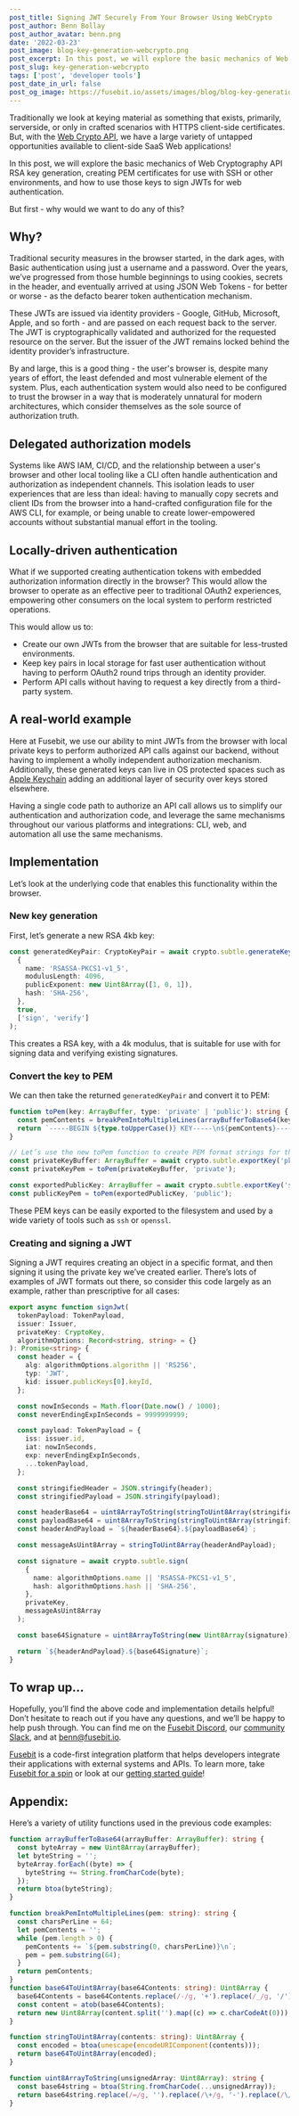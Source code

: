 ```yaml
---
post_title: Signing JWT Securely From Your Browser Using WebCrypto
post_author: Benn Bollay
post_author_avatar: benn.png
date: '2022-03-23'
post_image: blog-key-generation-webcrypto.png
post_excerpt: In this post, we will explore the basic mechanics of Web Cryptography API RSA key generation, creating PEM certificates for use with SSH or other environments, and how to use those keys to sign JWTs for web authentication.
post_slug: key-generation-webcrypto
tags: ['post', 'developer tools']
post_date_in_url: false
post_og_image: https://fusebit.io/assets/images/blog/blog-key-generation-webcrypto.png
---
```


Traditionally we look at keying material as something that exists, primarily, serverside, or only in crafted scenarios with HTTPS client-side certificates. But, with the [Web Crypto API](https://developer.mozilla.org/en-US/docs/Web/API/Web_Crypto_API), we have a large variety of untapped opportunities available to client-side SaaS Web applications!

In this post, we will explore the basic mechanics of Web Cryptography API RSA key generation, creating PEM certificates for use with SSH or other environments, and how to use those keys to sign JWTs for web authentication.

But first - why would we want to do any of this?

## Why?

Traditional security measures in the browser started, in the dark ages, with Basic authentication using just a username and a password. Over the years, we’ve progressed from those humble beginnings to using cookies, secrets in the header, and eventually arrived at using JSON Web Tokens - for better or worse - as the defacto bearer token authentication mechanism.

These JWTs are issued via identity providers - Google, GitHub, Microsoft, Apple, and so forth - and are passed on each request back to the server.  The JWT is cryptographically validated and authorized for the requested resource on the server. But the issuer of the JWT remains locked behind the identity provider’s infrastructure.

By and large, this is a good thing - the user's browser is, despite many years of effort, the least defended and most vulnerable element of the system. Plus, each authentication system would also need to be configured to trust the browser in a way that is moderately unnatural for modern architectures, which consider themselves as the sole source of authorization truth.

## Delegated authorization models

Systems like AWS IAM, CI/CD, and the relationship between a user's browser and other local tooling like a CLI often handle authentication and authorization as independent channels. This isolation leads to user experiences that are less than ideal: having to manually copy secrets and client IDs from the browser into a hand-crafted configuration file for the AWS CLI, for example, or being unable to create lower-empowered accounts without substantial manual effort in the tooling.

## Locally-driven authentication

What if we supported creating authentication tokens with embedded authorization information directly in the browser? This would allow the browser to operate as an effective peer to traditional OAuth2 experiences, empowering other consumers on the local system to perform restricted operations.

This would allow us to:

  * Create our own JWTs from the browser that are suitable for less-trusted environments.
  * Keep key pairs in local storage for fast user authentication without having to perform OAuth2 round trips through an identity provider.
  * Perform API calls without having to request a key directly from a third-party system.

## A real-world example

Here at Fusebit, we use our ability to mint JWTs from the browser with local private keys to perform authorized API calls against our backend, without having to implement a wholly independent authorization mechanism. Additionally, these generated keys can live in OS protected spaces such as [Apple Keychain](https://developer.apple.com/documentation/security/certificate_key_and_trust_services/keys/signing_and_verifying) adding an additional layer of security over keys stored elsewhere.

Having a single code path to authorize an API call allows us to simplify our authentication and authorization code, and leverage the same mechanisms throughout our various platforms and integrations: CLI, web, and automation all use the same mechanisms.

## Implementation

Let’s look at the underlying code that enables this functionality within the browser.

### New key generation

First, let’s generate a new RSA 4kb key:

```typescript
const generatedKeyPair: CryptoKeyPair = await crypto.subtle.generateKey(
  {
    name: 'RSASSA-PKCS1-v1_5',
    modulusLength: 4096,
    publicExponent: new Uint8Array([1, 0, 1]),
    hash: 'SHA-256',
  },
  true,
  ['sign', 'verify']
);
```

This creates a RSA key, with a 4k modulus, that is suitable for use with for signing data and verifying existing signatures.

### Convert the key to PEM

We can then take the returned `generatedKeyPair` and convert it to PEM:

```typescript
function toPem(key: ArrayBuffer, type: 'private' | 'public'): string {
  const pemContents = breakPemIntoMultipleLines(arrayBufferToBase64(key));
  return `-----BEGIN ${type.toUpperCase()} KEY-----\n${pemContents}-----END ${type.toUpperCase()} KEY-----`;
}

// Let’s use the new toPem function to create PEM format strings for the privateKey and publicKey
const privateKeyBuffer: ArrayBuffer = await crypto.subtle.exportKey('pkcs8', generatedKeyPair.privateKey);
const privateKeyPem = toPem(privateKeyBuffer, 'private');

const exportedPublicKey: ArrayBuffer = await crypto.subtle.exportKey('spki', generatedKeyPair.publicKey);
const publicKeyPem = toPem(exportedPublicKey, 'public');
```

These PEM keys can be easily exported to the filesystem and used by a wide variety of tools such as `ssh` or `openssl`.

### Creating and signing a JWT

Signing a JWT requires creating an object in a specific format, and then signing it using the private key we’ve created earlier.  There’s lots of examples of JWT formats out there, so consider this code largely as an example, rather than prescriptive for all cases:

```typescript
export async function signJwt(
  tokenPayload: TokenPayload,
  issuer: Issuer,
  privateKey: CryptoKey,
  algorithmOptions: Record<string, string> = {}
): Promise<string> {
  const header = {
    alg: algorithmOptions.algorithm || 'RS256',
    typ: 'JWT',
    kid: issuer.publicKeys[0].keyId,
  };

  const nowInSeconds = Math.floor(Date.now() / 1000);
  const neverEndingExpInSeconds = 9999999999;

  const payload: TokenPayload = {
    iss: issuer.id,
    iat: nowInSeconds,
    exp: neverEndingExpInSeconds,
    ...tokenPayload,
  };

  const stringifiedHeader = JSON.stringify(header);
  const stringifiedPayload = JSON.stringify(payload);

  const headerBase64 = uint8ArrayToString(stringToUint8Array(stringifiedHeader));
  const payloadBase64 = uint8ArrayToString(stringToUint8Array(stringifiedPayload));
  const headerAndPayload = `${headerBase64}.${payloadBase64}`;

  const messageAsUint8Array = stringToUint8Array(headerAndPayload);

  const signature = await crypto.subtle.sign(
    {
      name: algorithmOptions.name || 'RSASSA-PKCS1-v1_5',
      hash: algorithmOptions.hash || 'SHA-256',
    },
    privateKey,
    messageAsUint8Array
  );

  const base64Signature = uint8ArrayToString(new Uint8Array(signature));

  return `${headerAndPayload}.${base64Signature}`;
}
```
## To wrap up…

Hopefully, you’ll find the above code and implementation details helpful!  Don’t hesitate to reach out if you have any questions, and we’ll be happy to help push through.  You can find me on the [Fusebit Discord](https://discord.gg/SN4rhhCH), our [community Slack](https://join.slack.com/t/fusebitio/shared_invite/zt-qe7uidtf-4cs6OgaomFVgAF_fQZubfg), and at [benn@fusebit.io](mailto:benn@fusebit.io).

[Fusebit](https://fusebit.io) is a code-first integration platform that helps developers integrate their applications with external systems and APIs. To learn more, take [Fusebit for a spin](https://manage.fusebit.io/signup) or look at our [getting started guide](https://developer.fusebit.io/docs/getting-started)!

## Appendix:

Here’s a variety of utility functions used in the previous code examples:

```typescript
function arrayBufferToBase64(arrayBuffer: ArrayBuffer): string {
  const byteArray = new Uint8Array(arrayBuffer);
  let byteString = '';
  byteArray.forEach((byte) => {
    byteString += String.fromCharCode(byte);
  });
  return btoa(byteString);
}

function breakPemIntoMultipleLines(pem: string): string {
  const charsPerLine = 64;
  let pemContents = '';
  while (pem.length > 0) {
    pemContents += `${pem.substring(0, charsPerLine)}\n`;
    pem = pem.substring(64);
  }
  return pemContents;
}
function base64ToUint8Array(base64Contents: string): Uint8Array {
  base64Contents = base64Contents.replace(/-/g, '+').replace(/_/g, '/').replace(/\s/g, '');
  const content = atob(base64Contents);
  return new Uint8Array(content.split('').map((c) => c.charCodeAt(0)));
}

function stringToUint8Array(contents: string): Uint8Array {
  const encoded = btoa(unescape(encodeURIComponent(contents)));
  return base64ToUint8Array(encoded);
}

function uint8ArrayToString(unsignedArray: Uint8Array): string {
  const base64string = btoa(String.fromCharCode(...unsignedArray));
  return base64string.replace(/=/g, '').replace(/\+/g, '-').replace(/\//g, '_');
}
```
